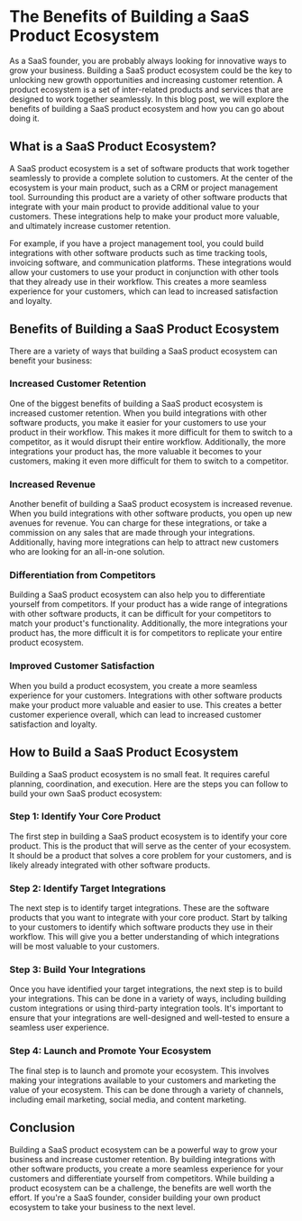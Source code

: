 # The Benefits of Building a SaaS Product Ecosystem

As a SaaS founder, you are probably always looking for innovative ways to grow your business. Building a SaaS product ecosystem could be the key to unlocking new growth opportunities and increasing customer retention. A product ecosystem is a set of inter-related products and services that are designed to work together seamlessly. In this blog post, we will explore the benefits of building a SaaS product ecosystem and how you can go about doing it.


## What is a SaaS Product Ecosystem?

A SaaS product ecosystem is a set of software products that work together seamlessly to provide a complete solution to customers. At the center of the ecosystem is your main product, such as a CRM or project management tool. Surrounding this product are a variety of other software products that integrate with your main product to provide additional value to your customers. These integrations help to make your product more valuable, and ultimately increase customer retention.

For example, if you have a project management tool, you could build integrations with other software products such as time tracking tools, invoicing software, and communication platforms. These integrations would allow your customers to use your product in conjunction with other tools that they already use in their workflow. This creates a more seamless experience for your customers, which can lead to increased satisfaction and loyalty.


## Benefits of Building a SaaS Product Ecosystem

There are a variety of ways that building a SaaS product ecosystem can benefit your business:

### Increased Customer Retention

One of the biggest benefits of building a SaaS product ecosystem is increased customer retention. When you build integrations with other software products, you make it easier for your customers to use your product in their workflow. This makes it more difficult for them to switch to a competitor, as it would disrupt their entire workflow. Additionally, the more integrations your product has, the more valuable it becomes to your customers, making it even more difficult for them to switch to a competitor.

### Increased Revenue

Another benefit of building a SaaS product ecosystem is increased revenue. When you build integrations with other software products, you open up new avenues for revenue. You can charge for these integrations, or take a commission on any sales that are made through your integrations. Additionally, having more integrations can help to attract new customers who are looking for an all-in-one solution.

### Differentiation from Competitors

Building a SaaS product ecosystem can also help you to differentiate yourself from competitors. If your product has a wide range of integrations with other software products, it can be difficult for your competitors to match your product's functionality. Additionally, the more integrations your product has, the more difficult it is for competitors to replicate your entire product ecosystem.

### Improved Customer Satisfaction

When you build a product ecosystem, you create a more seamless experience for your customers. Integrations with other software products make your product more valuable and easier to use. This creates a better customer experience overall, which can lead to increased customer satisfaction and loyalty.

## How to Build a SaaS Product Ecosystem

Building a SaaS product ecosystem is no small feat. It requires careful planning, coordination, and execution. Here are the steps you can follow to build your own SaaS product ecosystem:

### Step 1: Identify Your Core Product

The first step in building a SaaS product ecosystem is to identify your core product. This is the product that will serve as the center of your ecosystem. It should be a product that solves a core problem for your customers, and is likely already integrated with other software products.

### Step 2: Identify Target Integrations

The next step is to identify target integrations. These are the software products that you want to integrate with your core product. Start by talking to your customers to identify which software products they use in their workflow. This will give you a better understanding of which integrations will be most valuable to your customers.

### Step 3: Build Your Integrations

Once you have identified your target integrations, the next step is to build your integrations. This can be done in a variety of ways, including building custom integrations or using third-party integration tools. It's important to ensure that your integrations are well-designed and well-tested to ensure a seamless user experience.

### Step 4: Launch and Promote Your Ecosystem

The final step is to launch and promote your ecosystem. This involves making your integrations available to your customers and marketing the value of your ecosystem. This can be done through a variety of channels, including email marketing, social media, and content marketing.

## Conclusion

Building a SaaS product ecosystem can be a powerful way to grow your business and increase customer retention. By building integrations with other software products, you create a more seamless experience for your customers and differentiate yourself from competitors. While building a product ecosystem can be a challenge, the benefits are well worth the effort. If you're a SaaS founder, consider building your own product ecosystem to take your business to the next level.